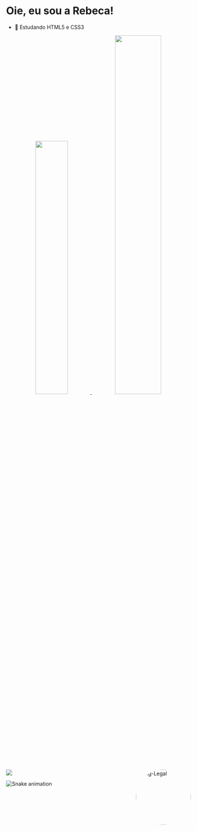 ### <h1> Oie, eu sou a Rebeca! </h1>


- 🌱 Estudando HTML5 e CSS3

<div align=center> 
  <a href = "https://github.com/rebecamb">
  <img width = "42%" src =  "https://github-readme-stats.vercel.app/api?username=rebecamb&show_icons=true&theme=bear&ude_all_commits=true&count_private=true"/>
  <img width = "50%" src = "https://github-readme-stats.vercel.app/api/top-langs/?username=rebecamb&layout=compact&langs_count=7&theme=bear"/>
</div> 
 
 ##
  
 <div style="display: inline_block"><br>
  <img align = right alt="img-Legal" height="150" style="border-radius:80px;"src="https://media.discordapp.net/attachments/1030624610233884806/1030641728732012564/Design_sem_nome_3.png?width=369&height=369">
     </div>

 
 <div>
    <a href = "mailto:rebecambdev@gmail.com"><img align = "center" src="https://img.shields.io/badge/-Gmail-%23333?style=for-the-badge&logo=gmail&logoColor=white" target="_blank"></a>
   
   ![Snake animation](https://github.com/rebecamb/rebecamb/blob/output/github-contribution-grid-snake.svg)
  
  </div>



